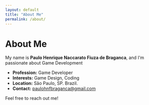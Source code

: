 ```yaml
---
layout: default
title: "About Me"
permalink: /about/
---
```


# About Me

My name is **Paulo Henrique Naccarato Fiuza de Braganca**, and I'm passionate about Game Development

- **Profession:** Game Developer
- **Interests:** Game Design, Coding
- **Location:** São Paulo, SP. Brazil.
- **Contact:** paulohnfbraganca@gmail.com

Feel free to reach out me!